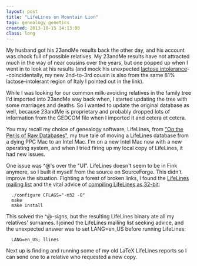 ```yaml
---
layout: post
title: "LifeLines on Mountain Lion"
tags: genealogy genetics
created: 2013-10-15 14:13:00
class: long
---
```

My husband got his 23andMe results back the other day, and his account was chock full of possible relatives.
My 23andMe results have not attracted much in the way of near cousins over the years, but one popped up when I went in to look at his results (and mock his unexpected [lactose intolerance](http://plagueblog.blogspot.com/2008/05/lactose-intolerance-in-europe.html)--coincidentally, my new 2nd-to-3rd cousin is also from the same 81% lactose-intolerant region of Italy I pointed out in the link).

While I was looking for our common milk-avoiding relatives in the family tree I'd imported into 23andMe way back when, I started updating the tree with some marriages and deaths.  So I wanted to update the original database as well, because 23andMe is proprietary and probably dropped lots of information from the GEDCOM file when I imported it and cetera et cetera.

You may recall my choice of genealogy software, LifeLines, from ["On the Perils of Raw Databases"](/blog/2009/10/24/on-the-perils-of-raw-databases/), my true tale of moving a LifeLines database from a dying PPC Mac to an Intel Mac.  I'm on a new Intel Mac now with a new operating system, and when I tried firing up my local copy of LifeLines, it had new issues.

One issue was ^@'s over the "UI".  LifeLines doesn't seem to be in Fink anymore, so I built it myself from the source on SourceForge.  This didn't improve the situation.  Fighting a forest of broken links, I found the [LifeLines mailing list](https://listserv.nodak.edu/cgi-bin/wa.exe?A0=LINES-L) and the vital advice of [compiling LifeLines as 32-bit](https://listserv.nodak.edu/cgi-bin/wa.exe?A2=ind1302B&L=LINES-L&D=0&P=10079):

      ./configure CFLAGS="-m32 -O"
      make
      make install

This solved the ^@-signs, but the resulting LifeLines binary ate all my relatives' surnames.  I joined the LifeLines mailing list seeking advice, and the unexpected answer was to set LANG=en_US before running LifeLines:

      LANG=en_US; llines

Next up is finding and running some of my old LaTeX LifeLines reports so I can send one to a relative who requested a new copy.
